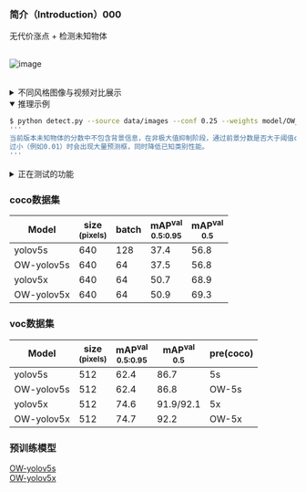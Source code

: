 ### 简介（Introduction）000<br>
无代价涨点 + 检测未知物体<br>

<br>![image](https://user-images.githubusercontent.com/84908793/162931434-dc4da5c4-7916-4cee-af1c-a2f1037d1bf1.png)<br><br>

<details>
  <summary> 不同风格图像与视频对比展示</summary>

|Model                |Yolov5x |OW-yolov5x |
|---                  |---  |---  
|漫画                 |![图片 46](https://user-images.githubusercontent.com/84908793/167087540-c109830f-3a0c-42d6-8948-61c96a3925aa.png) |![图片 47](https://user-images.githubusercontent.com/84908793/167087925-5332b077-9481-44a4-af93-0c1c4e175ff1.png)
|电影                 |![图片 43](https://user-images.githubusercontent.com/84908793/167087873-bcba6a22-9798-4d51-b9f5-b610c8fe1a51.png) |![图片 37](https://user-images.githubusercontent.com/84908793/167087888-e4749d62-4bec-47ab-b235-9dcd45cd5440.png)
|游戏                 |![图片 2](https://user-images.githubusercontent.com/84908793/167087802-40ef99d0-2658-444a-b02f-df258e1538b1.png)  |![图片 1](https://user-images.githubusercontent.com/84908793/167087825-98c33a0c-4345-4f51-bb2e-6fe7bd96b182.png)
|动漫                 |![图片 4](https://user-images.githubusercontent.com/84908793/167087943-bd4179c6-0f24-4721-810d-deb3e17b8eed.png)  |![图片 3](https://user-images.githubusercontent.com/84908793/167087955-18f042b2-5658-40e6-99fb-f43562051ebe.png)
</details>

<details open>
  <summary> 推理示例</summary>

```bash
$ python detect.py --source data/images --conf 0.25 --weights model/OW_yolov5s.pt
'''
当前版本未知物体的分数中不包含背景信息，在非极大值抑制阶段，通过前景分数是否大于阈值conf过滤掉多余的未知物体，缺点是当阈值
过小（例如0.01）时会出现大量预测框，同时降低已知类别性能。
'''
```
</details>

<details>
<summary>正在测试的功能</summary>
 
-  将背景信息融入未知物体的分数中.
-  输出未知物体可能的父类信息，如将猴子预测为未知的动物。
-  分类标签使用IOU分数。
-  在object365数据集上测试检测未知物体的性能。
</details>

### coco数据集
|Model |size<br><sup>(pixels) |batch |mAP<sup>val<br>0.5:0.95 |mAP<sup>val<br>0.5 |
|---                  |---  |---    |---    |---   
|yolov5s              |640  |128    |37.4   |56.8  
|OW-yolov5s      |640  |64     |37.5   |56.8
|yolov5x              |640  |64    |50.7   |68.9   
|OW-yolov5x      |640  |64     |50.9   |69.3     

### voc数据集
|Model |size<br><sup>(pixels) |mAP<sup>val<br>0.5:0.95 |mAP<sup>val<br>0.5 |pre(coco)
|---                        |---  |---    |---       |---   
|yolov5s                    |512  |62.4   |86.7      |5s
|OW-yolov5s            |512  |62.4   |86.8      |OW-5s 
|yolov5x                    |512  |74.6   |91.9/92.1 |5x
|OW-yolov5x            |512  |74.7   |92.2      |OW-5x

  

### 预训练模型
  [OW-yolov5s](https://github.com/buxihuo/unknown-yolo/releases/download/unknown-yolo/Luck-yolov5s.pt)<br>
  [OW-yolov5x](https://github.com/buxihuo/unknown-yolo/releases/download/unknown-yolo/Luck-yolov5x.pt)<br>

